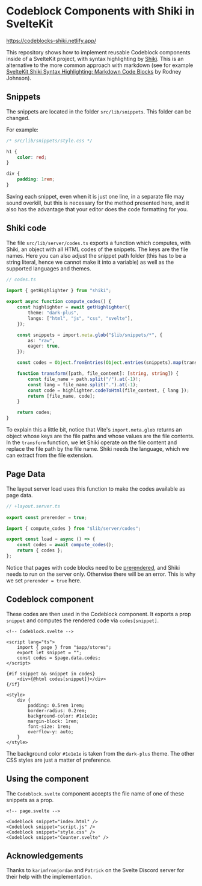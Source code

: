 # Codeblock Components with Shiki in SvelteKit

https://codeblocks-shiki.netlify.app/

This repository shows how to implement reusable Codeblock components inside of a SvelteKit project, with syntax highlighting by [Shiki](https://github.com/shikijs/shiki). This is an alternative to the more common approach with markdown (see for example [SvelteKit Shiki Syntax Highlighting: Markdown Code Blocks](https://rodneylab.com/sveltekit-shiki-syntax-highlighting/) by Rodney Johnson).

## Snippets
 
The snippets are located in the folder `src/lib/snippets`. This folder can be changed.

For example:

```css
/* src/lib/snippets/style.css */

h1 {
    color: red;
}

div {
    padding: 1rem;
}
```

Saving each snippet, even when it is just one line, in a separate file may sound overkill, but this is necessary for the method presented here, and it also has the advantage that your editor does the code formatting for you.

## Shiki code

The file `src/lib/server/codes.ts` exports a function which computes, with Shiki, an object with all HTML codes of the snippets. The keys are the file names. Here you can also adjust the snippet path folder (this has to be a string literal, hence we cannot make it into a variable) as well as the supported languages and themes.

```typescript
// codes.ts
 
import { getHighlighter } from "shiki";

export async function compute_codes() {
    const highlighter = await getHighlighter({
        theme: "dark-plus",
        langs: ["html", "js", "css", "svelte"],
    });

    const snippets = import.meta.glob("$lib/snippets/*", {
        as: "raw",
        eager: true,
    });

    const codes = Object.fromEntries(Object.entries(snippets).map(transform));

    function transform([path, file_content]: [string, string]) {
        const file_name = path.split("/").at(-1)!;
        const lang = file_name.split(".").at(-1);
        const code = highlighter.codeToHtml(file_content, { lang });
        return [file_name, code];
    }

    return codes;
}
```

To explain this a little bit, notice that Vite's `import.meta.glob` returns an object whose keys are the file paths and whose values are the file contents. In the `transform` function, we let Shiki operate on the file content and replace the file path by the file name. Shiki needs the language, which we can extract from the file extension.

## Page Data

The layout server load uses this function to make the codes available as page data. 

```typescript
// +layout.server.ts
 
export const prerender = true;

import { compute_codes } from "$lib/server/codes";

export const load = async () => {
    const codes = await compute_codes();
    return { codes };
};
```

Notice that pages with code blocks need to be [prerendered](https://kit.svelte.dev/docs/glossary#prerendering), and Shiki needs to run on the server only. Otherwise there will be an error. This is why we set `prerender = true` here.

## Codeblock component
 
These codes are then used in the Codeblock component. It exports a prop `snippet` and computes the rendered code via `codes[snippet]`.

```svelte
<!-- Codeblock.svelte -->
 
<script lang="ts">
    import { page } from "$app/stores";
    export let snippet = "";
    const codes = $page.data.codes;
</script>

{#if snippet && snippet in codes}
    <div>{@html codes[snippet]}</div>
{/if}

<style>
    div {
        padding: 0.5rem 1rem;
        border-radius: 0.2rem;
        background-color: #1e1e1e;
        margin-block: 1rem;
        font-size: 1rem;
        overflow-y: auto;
    }
</style>
```

The background color `#1e1e1e` is taken from the `dark-plus` theme. The other CSS styles are just a matter of preference.

## Using the component

The `Codeblock.svelte` component accepts the file name of one of these snippets as a prop.

```svelte
<!-- page.svelte -->

<Codeblock snippet="index.html" />
<Codeblock snippet="script.js" />
<Codeblock snippet="style.css" />
<Codeblock snippet="Counter.svelte" />
```

## Acknowledgements

Thanks to `karimfromjordan` and `Patrick` on the Svelte Discord server for their help with the implementation.
